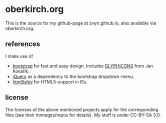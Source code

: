 oberkirch.org
=============

This is the source for my github-page at zvyn.github.io, also available via oberkirch.org.

references
----------

I make use of

* [bootstrap](http://getbootstrap.com) for fast and easy design. Includes
  [GLYPHICONS](http://glyphicons.com/) from Jan Kovařík.
* [jQuery](https://github.com/jquery/jquery) as a dependency to the
  bootstrap dropdown-menu.
* [html5shiv](https://github.com/aFarkas/html5shiv) for HTML5-support in IEs.

license
-------

The licenses of the above mentioned projects apply for the corresponding files
(see their homages/repos for details).
My stuff is under CC-BY-SA 3.0.
